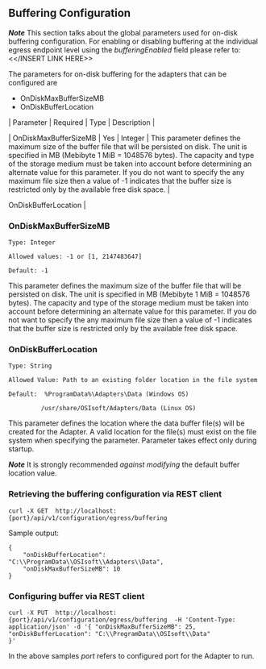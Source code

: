 ## Buffering Configuration
***Note***
This section talks about the global parameters used for on-disk buffering configuration. For enabling or disabling buffering at the individual egress endpoint level using the *bufferingEnabled* field please refer to: <</INSERT LINK HERE>>

The parameters for on-disk buffering for the adapters that can be configured are
- OnDiskMaxBufferSizeMB
- OnDiskBufferLocation

| Parameter                       | Required | Type      | Description   |

| OnDiskMaxBufferSizeMB           | Yes      | Integer   | This parameter defines the maximum size of the buffer file that will be persisted on disk. The unit is specified in MB (Mebibyte 1 MiB = 1048576 bytes). The capacity and type of the storage medium must be taken into account before determining an alternate value for this parameter.
If you do not want to specify the any maximum file size then a value of -1 indicates that the buffer size is restricted only by the available free disk space.
          |

OnDiskBufferLocation
|   

### OnDiskMaxBufferSizeMB
```
Type: Integer

Allowed values: -1 or [1, 2147483647]  

Default: -1
```
This parameter defines the maximum size of the buffer file that will be persisted on disk. The unit is specified in MB (Mebibyte 1 MiB = 1048576 bytes). The capacity and type of the storage medium must be taken into account before determining an alternate value for this parameter.
If you do not want to specify the any maximum file size then a value of -1 indicates that the buffer size is restricted only by the available free disk space.

### OnDiskBufferLocation
```
Type: String

Allowed Value: Path to an existing folder location in the file system

Default:  %ProgramData%\Adapters\Data (Windows OS)

         /usr/share/OSIsoft/Adapters/Data (Linux OS)
```
This parameter defines the location where the data buffer file(s) will be created for the Adapter. A valid location for the file(s) must exist on the file system when specifying the parameter. Parameter takes effect only during startup.

***Note***
It is strongly recommended *against modifying* the default buffer location value.

### Retrieving the buffering configuration via REST client
```
curl -X GET  http://localhost:{port}/api/v1/configuration/egress/buffering
```
Sample output:

```
{
    "onDiskBufferLocation": "C:\\ProgramData\\OSIsoft\\Adapters\\Data",
    "onDiskMaxBufferSizeMB": 10
}
```

### Configuring buffer via REST client
```
curl -X PUT  http://localhost:{port}/api/v1/configuration/egress/buffering  -H 'Content-Type: application/json' -d '{ "onDiskMaxBufferSizeMB": 25,
"onDiskBufferLocation": "C:\\ProgramData\\OSIsoft\\Data"
}'
```
In the above samples *port* refers to configured port for the Adapter to run.
